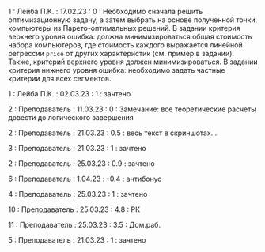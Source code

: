 1 : Лейба П.К. : 17.02.23 : 0 : Необходимо сначала решить оптимизационную задачу, а затем выбрать на основе полученной точки, компьютеры из Парето-оптимальных решений. В задании критерия верхнего уровня ошибка: должна минимизироваться общая стоимость набора компьютеров, где стоимость каждого выражается линейной регрессии `price` от других характеристик (см. пример в задании). Также, критерий верхнего уровня должен минимизироваться. В задании критерия нижнего уровня ошибка: необходимо задать частные критерии для всех сегментов.

1 : Лейба П.К. : 02.03.23 : 1 : зачтено

2 : Преподаватель : 11.03.23 : 0 : Замечание: все теоретические расчеты довести до логического завершения

2 : Преподаватель : 21.03.23 : 0.5 : весь текст в скриншотах...

3 : Преподаватель : 21.03.23 : 1 : зачтено

2 : Преподаватель : 25.03.23 : 0.9 : зачтено

6 : Преподаватель : 1.04.23 : -0.4 : антибонус

4 : Преподаватель : 25.03.23 : 1 : зачтено

10 : Преподаватель : 25.03.23 : 4.8 : РК

11 : Преподаватель : 25.03.23 : 3.5 : Дом.раб.

5 : Преподаватель : 21.03.23 : 1 : зачтено

